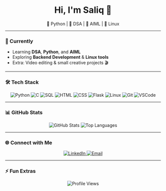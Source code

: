 <h1 align="center">Hi, I'm Saliq 👋</h1>
<p align="center">
  🐍 Python | 🧮 DSA | 🤖 AIML | 🐧 Linux
</p>

---

### 🔭 Currently

- Learning **DSA**, **Python**, and **AIML**
- Exploring **Backend Development** & **Linux tools**
- Extra: Video editing & small creative projects 🎬

---

### 🛠️ Tech Stack

<p align="center">
  <img alt="Python" src="https://img.shields.io/badge/-Python-333333?style=for-the-badge&logo=python" />
  <img alt="C" src="https://img.shields.io/badge/-C-333333?style=for-the-badge&logo=c" />
  <img alt="SQL" src="https://img.shields.io/badge/-SQL-333333?style=for-the-badge&logo=mysql" />
  <img alt="HTML" src="https://img.shields.io/badge/-HTML5-333333?style=for-the-badge&logo=html5" />
  <img alt="CSS" src="https://img.shields.io/badge/-CSS3-333333?style=for-the-badge&logo=css3" />
  <img alt="Flask" src="https://img.shields.io/badge/-Flask-333333?style=for-the-badge&logo=flask" />
  <img alt="Linux" src="https://img.shields.io/badge/-Linux-333333?style=for-the-badge&logo=linux" />
  <img alt="Git" src="https://img.shields.io/badge/-Git-333333?style=for-the-badge&logo=git" />
  <img alt="VSCode" src="https://img.shields.io/badge/-VSCode-333333?style=for-the-badge&logo=visual-studio-code" />
</p>

---

### 📊 GitHub Stats

<p align="center">
  <img src="https://github-readme-stats.vercel.app/api?username=SaliqBashir&show_icons=true&theme=radical&count_private=true" alt="GitHub Stats" />
  <img src="https://github-readme-stats.vercel.app/api/top-langs/?username=SaliqBashir&layout=compact&theme=radical" alt="Top Languages" />
</p>

---

### 🌐 Connect with Me

<p align="center">
  <a href="https://www.linkedin.com/in/saliq-bashir-483b2433a/">
    <img src="https://img.shields.io/badge/LinkedIn-Saliq-blue?style=for-the-badge&logo=linkedin" alt="LinkedIn" />
  </a>
  <a href="mailto:businesssaliq@gmail.com">
    <img src="https://img.shields.io/badge/Email-businesssaliq@gmail.com-red?style=for-the-badge&logo=gmail" alt="Email" />
  </a>
</p>

---

### ⚡ Fun Extras

<p align="center">
  <img src="https://komarev.com/ghpvc/?username=SaliqBashir&color=blue" alt="Profile Views" />
</p>
